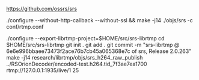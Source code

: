 https://github.com/ossrs/srs

./configure --without-http-callback --without-ssl && make -j14
./objs/srs -c conf/rtmp.conf

./configure --export-librtmp-project=$HOME/src/srs-librtmp
cd $HOME/src/srs-librtmp
git init .
git add .
git commit -m "srs-librtmp @ 6e6e996bbaee73473f2ace76b7cb45a065368e7c of srs, Release 2.0.263"
make -j14
research/librtmp/objs/srs_h264_raw_publish ../RSOrionDecoder/encoded-test.h264.tid_7f3ae7ea1700 rtmp://127.0.0.1:1935/live/1 25


